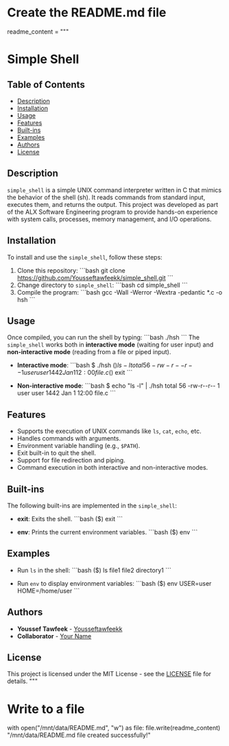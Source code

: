 # Create the README.md file
readme_content = """
# Simple Shell

## Table of Contents
- [Description](#description)
- [Installation](#installation)
- [Usage](#usage)
- [Features](#features)
- [Built-ins](#built-ins)
- [Examples](#examples)
- [Authors](#authors)
- [License](#license)

## Description
`simple_shell` is a simple UNIX command interpreter written in C that mimics the behavior of the shell (sh). It reads commands from standard input, executes them, and returns the output. This project was developed as part of the ALX Software Engineering program to provide hands-on experience with system calls, processes, memory management, and I/O operations.

## Installation
To install and use the `simple_shell`, follow these steps:

1. Clone this repository:
   \`\`\`bash
   git clone https://github.com/Yousseftawfeekk/simple_shell.git
   \`\`\`
2. Change directory to `simple_shell`:
   \`\`\`bash
   cd simple_shell
   \`\`\`
3. Compile the program:
   \`\`\`bash
   gcc -Wall -Werror -Wextra -pedantic *.c -o hsh
   \`\`\`

## Usage
Once compiled, you can run the shell by typing:
\`\`\`bash
./hsh
\`\`\`
The `simple_shell` works both in **interactive mode** (waiting for user input) and **non-interactive mode** (reading from a file or piped input).

- **Interactive mode**:
   \`\`\`bash
   $ ./hsh
   ($) ls -l
   total 56
   -rw-r--r-- 1 user user 1442 Jan 1 12:00 file.c
   ($) exit
   \`\`\`

- **Non-interactive mode**:
   \`\`\`bash
   $ echo "ls -l" | ./hsh
   total 56
   -rw-r--r-- 1 user user 1442 Jan 1 12:00 file.c
   \`\`\`

## Features
- Supports the execution of UNIX commands like `ls`, `cat`, `echo`, etc.
- Handles commands with arguments.
- Environment variable handling (e.g., `$PATH`).
- Exit built-in to quit the shell.
- Support for file redirection and piping.
- Command execution in both interactive and non-interactive modes.

## Built-ins
The following built-ins are implemented in the `simple_shell`:
- **exit**: Exits the shell.
   \`\`\`bash
   ($) exit
   \`\`\`

- **env**: Prints the current environment variables.
   \`\`\`bash
   ($) env
   \`\`\`

## Examples
- Run `ls` in the shell:
   \`\`\`bash
   ($) ls
   file1 file2 directory1
   \`\`\`

- Run `env` to display environment variables:
   \`\`\`bash
   ($) env
   USER=user
   HOME=/home/user
   \`\`\`

## Authors
- **Youssef Tawfeek** - [Yousseftawfeekk](https://github.com/Yousseftawfeekk)
- **Collaborator** - [Your Name](https://github.com/your-github)

## License
This project is licensed under the MIT License - see the [LICENSE](LICENSE) file for details.
"""

# Write to a file
with open("/mnt/data/README.md", "w") as file:
    file.write(readme_content)
"/mnt/data/README.md file created successfully!"

